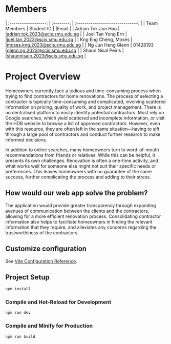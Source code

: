 
# Members
| :------------------: | :--------: | :------------------------------: |
|    Team Members      | Student ID |         |Email                   |
| Adrian Tok Jun Hao   |            |adrian.tok.2023@scis.smu.edu.sg   | 
| Joel Tan Yong Ern    |            |joel.tan.2023@scis.smu.edu.sg     | 
| Kng Eng Cheng, Moses |            |moses.kng.2023@scis.smu.edu.sg    | 
| Ng Jun Heng Glenn    | 01428193   |glenn.ng.2023@scis.smu.edu.sg     | 
| Shaun Nisal Peiris   |            |shaunnisalp.2023@scis.smu.edu.sg  | 

# Project Overview

Homeowners currently face a tedious and time-consuming process when trying to find contractors for home renovations. The process of selecting a contractor is typically time-consuming and complicated, involving scattered information on pricing, quality of work, and project management. There is no centralised platform to easily identify potential contractors. Most rely on Google searches, which yield scattered and incomplete information, or visit the HDB website to browse a list of approved contractors. However, even with this resource, they are often left in the same situation—having to sift through a large pool of contractors and conduct further research to make informed decisions.

In addition to online searches, many homeowners turn to word-of-mouth recommendations from friends or relatives. While this can be helpful, it presents its own challenges. Renovation is often a one-time activity, and what works well for someone else might not suit their specific needs or preferences. This leaves homeowners with no guarantee of the same success, further complicating the process and adding to their stress.

## How would our web app solve the problem?
The application would provide greater transparency through expanding avenues of communication between the clients and the contractors, allowing for a more efficient renovation process. Consolidating contractor information also helps to facilitate homeowners in finding the relevant information that they require, and alleviates any concerns regarding the trustworthiness of the contractors. 


## Customize configuration

See [Vite Configuration Reference](https://vite.dev/config/).

## Project Setup

```sh
npm install
```

### Compile and Hot-Reload for Development

```sh
npm run dev
```

### Compile and Minify for Production

```sh
npm run build
```
